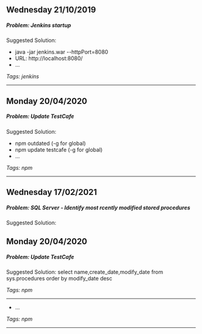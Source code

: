 ## Wednesday 21/10/2019
##### Problem: Jenkins startup
Suggested Solution:
* java -jar jenkins.war --httpPort=8080
* URL: http://localhost:8080/
* ...

*Tags: jenkins*

---
## Monday 20/04/2020
##### Problem: Update TestCafe
Suggested Solution:
* npm outdated (-g for global)
* npm update testcafe (-g for global)
* ...

*Tags: npm*

---
## Wednesday 17/02/2021
##### Problem: SQL Server - Identify most rcently modified stored procedures
Suggested Solution:
## Monday 20/04/2020
##### Problem: Update TestCafe
Suggested Solution:
select name,create_date,modify_date
from sys.procedures
order by modify_date desc

*Tags: npm*

---

* ...

*Tags: npm*

---
